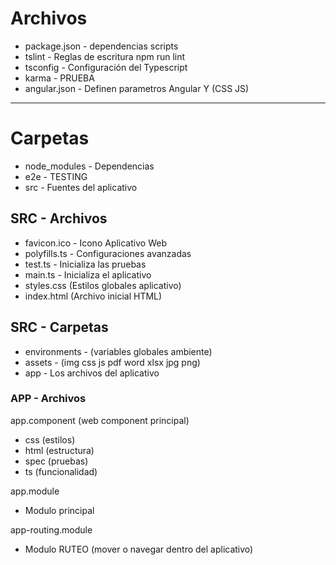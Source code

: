 # Archivos 
- package.json - dependencias scripts
- tslint - Reglas de escritura npm run lint
- tsconfig - Configuración del Typescript
- karma - PRUEBA
- angular.json - Definen parametros Angular Y  (CSS JS)

------------------------
# Carpetas
 - node_modules - Dependencias
 - e2e - TESTING
 - src - Fuentes del aplicativo 

## SRC - Archivos
- favicon.ico - Icono Aplicativo Web
- polyfills.ts - Configuraciones avanzadas
- test.ts - Inicializa las pruebas
- main.ts - Inicializa el aplicativo
- styles.css (Estilos globales aplicativo)
- index.html (Archivo inicial HTML)

## SRC - Carpetas
- environments - (variables globales ambiente)
- assets - (img css js pdf word xlsx jpg png)
- app - Los archivos del aplicativo

### APP - Archivos

app.component (web component principal)
 - css (estilos)
 - html (estructura)
 - spec (pruebas)
 - ts (funcionalidad)

app.module
 - Modulo principal

app-routing.module
 - Modulo RUTEO (mover o navegar dentro del aplicativo)
